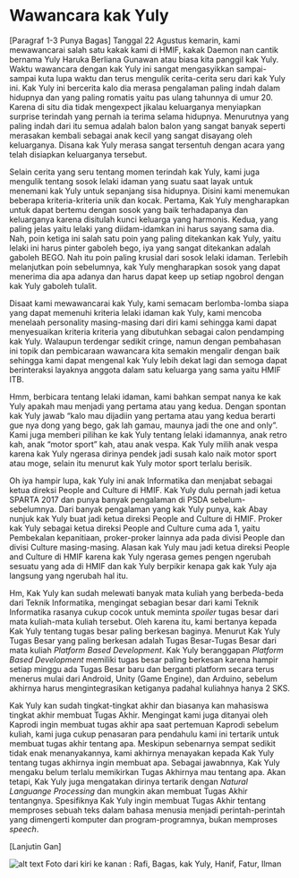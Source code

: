 # Wawancara kak Yuly

[Paragraf 1-3 Punya Bagas]
  Tanggal 22 Agustus kemarin, kami mewawancarai salah satu kakak kami di HMIF, kakak Daemon nan cantik bernama Yuly Haruka Berliana Gunawan atau biasa kita panggil kak Yuly. Waktu wawancara dengan kak Yuly ini sangat mengasyikkan sampai-sampai kuta lupa waktu dan terus mengulik cerita-cerita seru dari kak Yuly ini.  Kak Yuly ini bercerita kalo dia merasa pengalaman paling indah dalam hidupnya dan yang paling romatis yaitu pas ulang tahunnya di umur 20. Karena di situ dia tidak mengexpect jikalau keluarganya menyiapkan surprise terindah yang pernah ia terima selama hidupnya. Menurutnya yang paling indah dari itu semua adalah balon balon yang sangat banyak seperti merasakan kembali sebagai anak kecil yang sangat disayang oleh keluarganya. Disana kak Yuly merasa sangat tersentuh dengan acara yang telah disiapkan keluarganya tersebut.
  
  Selain cerita yang seru tentang momen terindah kak Yuly, kami juga mengulik tentang sosok lelaki idaman yang suatu saat layak untuk menemani kak Yuly untuk sepanjang sisa hidupnya. Disini kami menemukan beberapa kriteria-kriteria unik dan kocak. Pertama, Kak Yuly mengharapkan untuk dapat bertemu dengan sosok yang baik terhadapanya dan keluarganya karena disitulah kunci keluarga yang harmonis. Kedua, yang paling jelas yaitu lelaki yang diidam-idamkan ini harus sayang sama dia. Nah, poin ketiga ini salah satu poin yang paling ditekankan kak Yuly, yaitu lelaki ini harus pinter gaboleh bego, iya yang sangat ditekankan adalah gaboleh BEGO. Nah itu poin paling krusial dari sosok lelaki idaman. Terlebih melanjutkan poin sebelumnya, kak Yuly mengharapkan sosok yang dapat menerima dia apa adanya dan harus dapat keep up setiap ngobrol dengan kak Yuly gaboleh tulalit.
  
  Disaat kami mewawancarai kak Yuly, kami semacam berlomba-lomba siapa yang dapat memenuhi kriteria lelaki idaman kak Yuly, kami mencoba menelaah personality masing-masing dari diri kami sehingga kami dapat menyesuaikan kriteria kriteria yang dibutuhkan sebagai calon pendamping kak Yuly. Walaupun terdengar sedikit cringe, namun dengan pembahasan ini topik dan pembicaraan wawancara kita semakin mengalir dengan baik sehingga kami dapat mengenal kak Yuly lebih dekat lagi dan semoga dapat berinteraksi layaknya anggota dalam satu keluarga yang sama yaitu HMIF ITB.

Hmm, berbicara tentang lelaki idaman, kami bahkan sempat nanya ke kak Yuly apakah mau menjadi yang pertama atau yang kedua. Dengan spontan kak Yuly jawab “kalo mau dijadiin yang pertama atau yang kedua berarti gue nya dong yang bego, gak lah gamau, maunya jadi the one and only”. Kami juga memberi pilihan ke kak Yuly tentang lelaki idamannya, anak retro kah, anak “motor sport” kah, atau anak vespa. Kak Yuly milih anak vespa karena kak Yuly ngerasa dirinya pendek jadi susah kalo naik motor sport atau moge, selain itu menurut kak Yuly motor sport terlalu berisik.

Oh iya hampir lupa, kak Yuly ini anak Informatika dan menjabat sebagai ketua direksi People and Culture di HMIF. Kak Yuly dulu pernah jadi ketua SPARTA 2017 dan punya banyak pengalaman di PSDA sebelum-sebelumnya. Dari banyak pengalaman yang kak Yuly punya, kak Abay nunjuk kak Yuly buat jadi ketua direksi People and Culture di HMIF. Proker kak Yuly sebagai ketua direksi People and Culture cuma ada 1, yaitu Pembekalan kepanitiaan, proker-proker lainnya ada pada divisi People dan divisi Culture masing-masing. Alasan kak Yuly mau jadi ketua direksi People and Culture di HMIF karena kak Yuly ngerasa gemes pengen ngerubah sesuatu yang ada di HMIF dan kak Yuly berpikir kenapa gak kak Yuly aja langsung yang ngerubah hal itu.

Hm, Kak Yuly kan sudah melewati banyak mata kuliah yang berbeda-beda dari Teknik Informatika, mengingat sebagian besar dari kami Teknik Informatika rasanya cukup cocok untuk meminta *spoiler* tugas besar dari mata kuliah-mata kuliah tersebut. Oleh karena itu, kami bertanya kepada Kak Yuly tentang tugas besar paling berkesan baginya. Menurut Kak Yuly Tugas Besar yang paling berkesan adalah Tugas Besar-Tugas Besar dari mata kuliah *Platform Based Development*. Kak Yuly beranggapan *Platform Based Development* memiliki tugas besar paling berkesan karena hampir setiap minggu ada Tugas Besar baru dan berganti platform secara terus menerus mulai dari Android, Unity (Game Engine), dan Arduino, sebelum akhirnya harus mengintegrasikan ketiganya padahal kuliahnya hanya 2 SKS.

Kak Yuly kan sudah tingkat-tingkat akhir dan biasanya kan mahasiswa tingkat akhir membuat Tugas Akhir. Mengingat kami juga ditanyai oleh Kaprodi ingin membuat tugas akhir apa saat pertemuan Kaprodi sebelum kuliah, kami juga cukup penasaran para pendahulu kami ini tertarik untuk membuat tugas akhir tentang apa. Meskipun sebenarnya sempat sedikit tidak enak menanyakannya, kami akhirnya menayakan kepada Kak Yuly tentang tugas akhirnya ingin membuat apa. Sebagai jawabnnya, Kak Yuly mengaku belum terlalu memikirkan Tugas Akhirnya mau tentang apa. Akan tetapi, Kak Yuly juga mengatakan dirinya tertarik dengan *Natural Languange Processing* dan mungkin akan membuat Tugas Akhir tentangnya. Spesifiknya Kak Yuly ingin membuat Tugas Akhir tentang memproses sebuah teks dalam bahasa menusia menjadi perintah-perintah yang dimengerti komputer dan program-programnya, bukan memproses *speech*.

[Lanjutin Gan]

![alt text](Kamis1800-1900.jpg)
Foto dari kiri ke kanan : Rafi, Bagas, kak Yuly, Hanif, Fatur, Ilman
